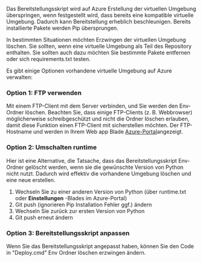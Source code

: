 Das Bereitstellungsskript wird auf Azure Erstellung der virtuellen Umgebung überspringen, wenn festgestellt wird, dass bereits eine kompatible virtuelle Umgebung.  Dadurch kann Bereitstellung erheblich beschleunigen.  Bereits installierte Pakete werden Pip übersprungen.

In bestimmten Situationen möchten Erzwingen der virtuellen Umgebung löschen.  Sie sollten, wenn eine virtuelle Umgebung als Teil des Repository enthalten.  Sie sollten auch dazu möchten Sie bestimmte Pakete entfernen oder sich requirements.txt testen.

Es gibt einige Optionen vorhandene virtuelle Umgebung auf Azure verwalten:

### <a name="option-1-use-ftp"></a>Option 1: FTP verwenden

Mit einem FTP-Client mit dem Server verbinden, und Sie werden den Env-Ordner löschen.  Beachten Sie, dass einige FTP-Clients (z. B. Webbrowser) möglicherweise schreibgeschützt und nicht die Ordner löschen erlauben, damit diese Funktion einen FTP-Client mit sicherstellen möchten.  Der FTP-Hostname und werden in Ihrem Web app Blade [Azure-Portal](https://portal.azure.com)angezeigt.

### <a name="option-2-toggle-runtime"></a>Option 2: Umschalten runtime

Hier ist eine Alternative, die Tatsache, dass das Bereitstellungsskript Env-Ordner gelöscht werden, wenn sie die gewünschte Version von Python nicht nutzt.  Dadurch wird effektiv die vorhandene Umgebung löschen und eine neue erstellen.

1. Wechseln Sie zu einer anderen Version von Python (über runtime.txt oder **Einstellungen** -Blades im Azure-Portal)
1. Git push (ignorieren Pip Installation Fehler ggf.) ändern
1. Wechseln Sie zurück zur ersten Version von Python
1. Git push erneut ändern

### <a name="option-3-customize-deployment-script"></a>Option 3: Bereitstellungsskript anpassen

Wenn Sie das Bereitstellungsskript angepasst haben, können Sie den Code in "Deploy.cmd" Env Ordner löschen erzwingen ändern.
